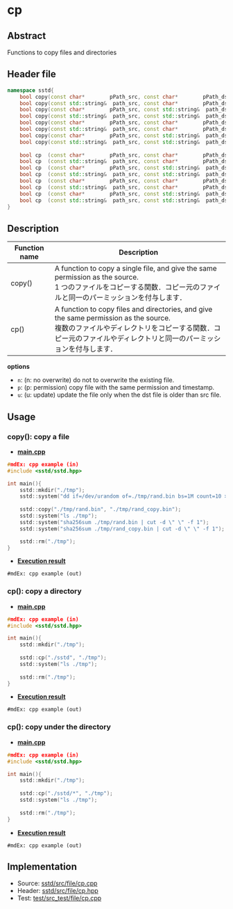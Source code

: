 # cp
## Abstract
Functions to copy files and directories

## Header file
```cpp
namespace sstd{
    bool copy(const char*        pPath_src, const char*        pPath_dst, const char* opt);
    bool copy(const std::string&  path_src, const char*        pPath_dst, const char* opt);
    bool copy(const char*        pPath_src, const std::string&  path_dst, const char* opt);
    bool copy(const std::string&  path_src, const std::string&  path_dst, const char* opt);
    bool copy(const char*        pPath_src, const char*        pPath_dst);
    bool copy(const std::string&  path_src, const char*        pPath_dst);
    bool copy(const char*        pPath_src, const std::string&  path_dst);
    bool copy(const std::string&  path_src, const std::string&  path_dst);
    
    bool cp  (const char*        pPath_src, const char*        pPath_dst, const char* opt);
    bool cp  (const std::string&  path_src, const char*        pPath_dst, const char* opt);
    bool cp  (const char*        pPath_src, const std::string&  path_dst, const char* opt);
    bool cp  (const std::string&  path_src, const std::string&  path_dst, const char* opt);
    bool cp  (const char*        pPath_src, const char*        pPath_dst);
    bool cp  (const std::string&  path_src, const char*        pPath_dst);
    bool cp  (const char*        pPath_src, const std::string&  path_dst);
    bool cp  (const std::string&  path_src, const std::string&  path_dst);
}
```

## Description
| Function name | Description |
| ------------- | ----------- |
| copy()        | A function to copy a single file, and give the same permission as the source.<br>1 つのファイルをコピーする関数．コピー元のファイルと同一のパーミッションを付与します． |
| cp()          | A function to copy files and directories, and give the same permission as the source.<br>複数のファイルやディレクトリをコピーする関数．コピー元のファイルやディレクトリと同一のパーミッションを付与します． |

**options**<br>
- `n`: (n: no overwrite) do not to overwrite the existing file.<br>
- `p`: (p: permission) copy file with the same permission and timestamp.<br>
- `u`: (u: update) update the file only when the dst file is older than src file.<br>


## Usage
### copy(): copy a file
- <u>**main.cpp**</u>
```cpp
#mdEx: cpp example (in)
#include <sstd/sstd.hpp>

int main(){
    sstd::mkdir("./tmp");
    sstd::system("dd if=/dev/urandom of=./tmp/rand.bin bs=1M count=10 > /dev/null 2>&1");
    
    sstd::copy("./tmp/rand.bin", "./tmp/rand_copy.bin");
    sstd::system("ls ./tmp");
    sstd::system("sha256sum ./tmp/rand.bin | cut -d \" \" -f 1");
    sstd::system("sha256sum ./tmp/rand_copy.bin | cut -d \" \" -f 1");

    sstd::rm("./tmp");
}
```
- <u>**Execution result**</u>
```
#mdEx: cpp example (out)
```

### cp(): copy a directory
- <u>**main.cpp**</u>
```cpp
#mdEx: cpp example (in)
#include <sstd/sstd.hpp>

int main(){
    sstd::mkdir("./tmp");
    
    sstd::cp("./sstd", "./tmp");
    sstd::system("ls ./tmp");
    
    sstd::rm("./tmp");
}
```
- <u>**Execution result**</u>
```
#mdEx: cpp example (out)
```

### cp(): copy under the directory
- <u>**main.cpp**</u>
```cpp
#mdEx: cpp example (in)
#include <sstd/sstd.hpp>

int main(){
    sstd::mkdir("./tmp");
    
    sstd::cp("./sstd/*", "./tmp");
    sstd::system("ls ./tmp");
    
    sstd::rm("./tmp");
}
```
- <u>**Execution result**</u>
```
#mdEx: cpp example (out)
```

## Implementation
- Source: [sstd/src/file/cp.cpp](https://github.com/admiswalker/SubStandardLibrary-SSTD-/blob/master/sstd/src/file/cp.cpp)
- Header: [sstd/src/file/cp.hpp](https://github.com/admiswalker/SubStandardLibrary-SSTD-/blob/master/sstd/src/file/cp.hpp)
- Test: [test/src_test/file/cp.cpp](https://github.com/admiswalker/SubStandardLibrary-SSTD-/blob/master/test/src_test/file/cp.cpp)

